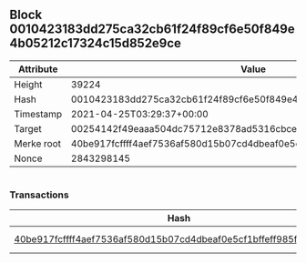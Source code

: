 ## Block 0010423183dd275ca32cb61f24f89cf6e50f849e4b05212c17324c15d852e9ce

Attribute | Value
--- | ---
Height | 39224
Hash | 0010423183dd275ca32cb61f24f89cf6e50f849e4b05212c17324c15d852e9ce
Timestamp | 2021-04-25T03:29:37+00:00
Target | 00254142f49eaaa504dc75712e8378ad5316cbcead634704b3734b6271167cc4
Merke root | 40be917fcffff4aef7536af580d15b07cd4dbeaf0e5cf1bffeff985fe7862097
Nonce | 2843298145

```

```

### Transactions

Hash | Amount
--- | ---
[40be917fcffff4aef7536af580d15b07cd4dbeaf0e5cf1bffeff985fe7862097](40be917fcffff4aef7536af580d15b07cd4dbeaf0e5cf1bffeff985fe7862097.md) | 10.00000000 SKEPTI 
